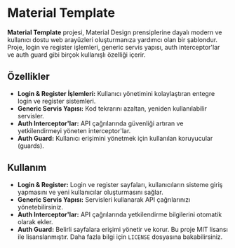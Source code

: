 # Material Template

**Material Template** projesi, Material Design prensiplerine dayalı modern ve kullanıcı dostu web arayüzleri oluşturmanıza yardımcı olan bir şablondur. Proje, login ve register işlemleri, generic servis yapısı, auth interceptor'lar ve auth guard gibi birçok kullanışlı özelliği içerir.

## Özellikler

- **Login & Register İşlemleri:** Kullanıcı yönetimini kolaylaştıran entegre login ve register sistemleri.
- **Generic Servis Yapısı:** Kod tekrarını azaltan, yeniden kullanılabilir servisler.
- **Auth Interceptor'lar:** API çağrılarında güvenliği artıran ve yetkilendirmeyi yöneten interceptor'lar.
- **Auth Guard:** Kullanıcı erişimini yönetmek için kullanılan koruyucular (guards).

## Kullanım

- **Login & Register:** Login ve register sayfaları, kullanıcıların sisteme giriş yapmasını ve yeni kullanıcılar oluşturmasını sağlar.
- **Generic Servis Yapısı:** Servisleri kullanarak API çağrılarınızı yönetebilirsiniz.
- **Auth Interceptor'lar:** API çağrılarında yetkilendirme bilgilerini otomatik olarak ekler.
- **Auth Guard:** Belirli sayfalara erişimi yönetir ve korur.
Bu proje MIT lisansı ile lisanslanmıştır. Daha fazla bilgi için `LICENSE` dosyasına bakabilirsiniz.
